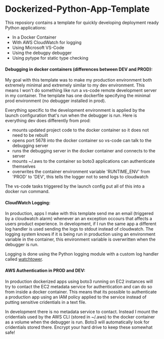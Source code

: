 # Dockerized-Python-App-Template

This reposiory contains a template for quickly developing deployment ready Python applications:

- In a Docker Container
- With AWS CloudWatch for logging
- Using Microsoft VS-Code
- Using the debugpy debugger
- Using pytype for static type checking

#### Debugging in docker containers (differences between DEV and PROD):

My goal with this template was to make my production environment both extremely minimal and extremely similar to my dev environment. This means I won't do something like run a vs-code remote development server in my container. The template has one dockerfile specifying the minimal prod environment (no debugger installed in prod).

Everything specific to the development environment is applied by the launch configuration that's run when the debugger is run. Here is everything dev does differently from prod:
- mounts updated project code to the docker container so it does not need to be rebuilt
- opens port 5678 into the docker container so vs-code can talk to the debugging server
- runs the debugging server in the docker container and connects to the server
- mounts ~/.aws to the container so boto3 applications can authenticate themselves
- overwrites the container environment variable 'RUNTIME_ENV' from 'PROD' to 'DEV', this tells the logger not to send logs to cloudwatch

The vs-code tasks triggered by the launch config put all of this into a docker run command.

#### CloudWatch Logging:

In production, apps I make with this template send me an email (triggered by a cloudwatch alarm) whenever an an exception occours that affects a users product experience. In development, if I run the same app a different log handler is used sending the logs to stdout instead of cloudwatch. The logging system knows if it is being run in production using an environment variable in the container, this environment variable is overwritten when the debugger is run.

Logging is done using the Python logging module with a custom log handler called [watchtower](https://github.com/kislyuk/watchtower).

#### AWS Authentication in PROD and DEV:

In production dockerized apps using boto3 running on EC2 instances will try to contact the EC2 metadata service for authentication and can do so from inside a docker container. This means that its possible to authenticate a production app using an IAM policy applied to the service instead of putting sensitive cridentials in a text file.

In development there is no metadata service to contact. Instead I mount the cridentials used by the AWS CLI (stored in ~/.aws) to the docker container as a volume when the debugger is run. Boto3 will automatically look for cridentials stored there. Encrypt your hard drive to keep these somewhat safe!